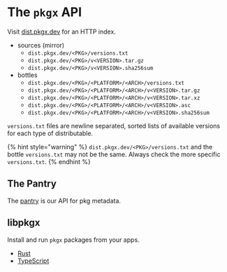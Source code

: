 # The `pkgx` API

Visit [dist.pkgx.dev](https://dist.pkgx.dev) for an HTTP index.

- sources (mirror)
  - `dist.pkgx.dev/<PKG>/versions.txt`
  - `dist.pkgx.dev/<PKG>/v<VERSION>.tar.gz`
  - `dist.pkgx.dev/<PKG>/v<VERSION>.sha256sum`
- bottles
  - `dist.pkgx.dev/<PKG>/<PLATFORM>/<ARCH>/versions.txt`
  - `dist.pkgx.dev/<PKG>/<PLATFORM>/<ARCH>/v<VERSION>.tar.gz`
  - `dist.pkgx.dev/<PKG>/<PLATFORM>/<ARCH>/v<VERSION>.tar.xz`
  - `dist.pkgx.dev/<PKG>/<PLATFORM>/<ARCH>/v<VERSION>.asc`
  - `dist.pkgx.dev/<PKG>/<PLATFORM>/<ARCH>/v<VERSION>.sha256sum`

`versions.txt` files are newline separated, sorted lists of available versions
for each type of distributable.

{% hint style="warning" %}
`dist.pkgx.dev/<PKG>/versions.txt` and the bottle
`versions.txt` may not be the same. Always check the more specific
`versions.txt`.
{% endhint %}

## The Pantry

The [pantry] is our API for pkg metadata.

## libpkgx

Install and run `pkgx` packages from your apps.

- [Rust](https://github.com/pkgxdev/pkgx)
- [TypeScript](https://github.com/pkgxdev/libpkgx)

[pantry]: https://github.com/pkgxdev/pantry
